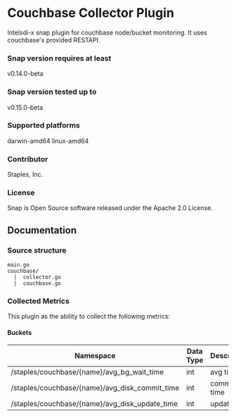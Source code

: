 # Couchbase Collector Plugin
Intelsdi-x snap plugin for couchbase node/bucket monitoring. It uses couchbase's provided RESTAPI.  

### Snap version requires at least
v0.14.0-beta

### Snap version tested up to
v0.15.0-beta

### Supported platforms
darwin-amd64
linux-amd64

### Contributor
Staples, Inc.

### License
Snap is Open Source software released under the Apache 2.0 License.

## Documentation

### Source structure
```
main.go
couchbase/
  |  collector.go
  |  couchbase.go
```

### Collected Metrics
This plugin as the ability to collect the following metrics:

#### Buckets

Namespace | Data Type | Description
----------|-----------|----------------------
/staples/couchbase/{name}/avg_bg_wait_time | int | avg time 
/staples/couchbase/{name}/avg_disk_commit_time | int | commit time
/staples/couchbase/{name}/avg_disk_update_time | int | update time
